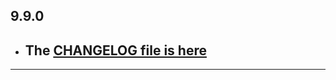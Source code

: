## 9.9.0

- ## The [CHANGELOG file is here](https://flutter-sound.canardoux.xyz/changelog.html)

-----------------------------------------------------------------------------------------------------------------------------------
